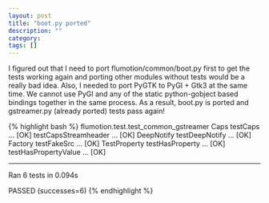 ```yaml
---
layout: post
title: "boot.py ported"
description: ""
category: 
tags: []
---
```


I figured out that I need to port flumotion/common/boot.py first to get the tests working again and porting other modules without tests would be a really bad idea. Also, I needed to port PyGTK to PyGI + Gtk3 at the same time. We cannot use PyGI and any of the static python-gobject based bindings together in the same process. As a result, boot.py is ported and gstreamer.py (already ported) tests pass again!

{% highlight bash %}
flumotion.test.test_common_gstreamer
  Caps
    testCaps ...                                                           [OK]
    testCapsStreamheader ...                                               [OK]
  DeepNotify
    testDeepNotify ...                                                     [OK]
  Factory
    testFakeSrc ...                                                        [OK]
  TestProperty
    testHasProperty ...                                                    [OK]
    testHasPropertyValue ...                                               [OK]

-------------------------------------------------------------------------------
Ran 6 tests in 0.094s

PASSED (successes=6)
{% endhighlight %}
